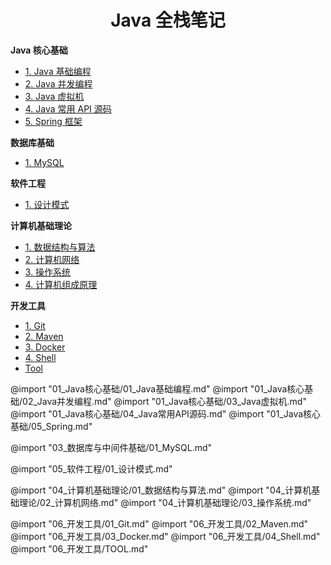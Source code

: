 <h1 id="BOOK" align="center">Java 全栈笔记</h1>

**Java 核心基础**
- [1. Java 基础编程](#Java基础编程)
- [2. Java 并发编程](#Java并发编程)
- [3. Java 虚拟机](#Java虚拟机)
- [4. Java 常用 API 源码](#Java常用API源码)
- [5. Spring 框架](#Spring)

**数据库基础**
- [1. MySQL](#MySQL)

**软件工程**
- [1. 设计模式](#设计模式)

**计算机基础理论**
- [1. 数据结构与算法](#数据结构与算法)
- [2. 计算机网络](#计算机网络)
- [3. 操作系统](#操作系统)
- [4. 计算机组成原理](#计算机组成原理)

**开发工具**
- [1. Git](#Git)
- [2. Maven](#Maven)
- [3. Docker](#Docker)
- [4. Shell](#Shell)
- [Tool](#Tool)


@import "01_Java核心基础/01_Java基础编程.md"
@import "01_Java核心基础/02_Java并发编程.md"
@import "01_Java核心基础/03_Java虚拟机.md"
@import "01_Java核心基础/04_Java常用API源码.md"
@import "01_Java核心基础/05_Spring.md"

@import "03_数据库与中间件基础/01_MySQL.md"

@import "05_软件工程/01_设计模式.md"

@import "04_计算机基础理论/01_数据结构与算法.md"
@import "04_计算机基础理论/02_计算机网络.md"
@import "04_计算机基础理论/03_操作系统.md"

@import "06_开发工具/01_Git.md"
@import "06_开发工具/02_Maven.md"
@import "06_开发工具/03_Docker.md"
@import "06_开发工具/04_Shell.md"
@import "06_开发工具/TOOL.md"